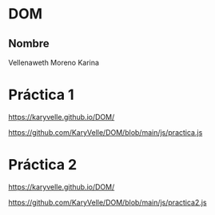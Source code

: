 # DOM
## Nombre
Vellenaweth Moreno Karina
# Práctica 1
https://karyvelle.github.io/DOM/

https://github.com/KaryVelle/DOM/blob/main/js/practica.js

# Práctica 2

https://karyvelle.github.io/DOM/

https://github.com/KaryVelle/DOM/blob/main/js/practica2.js



